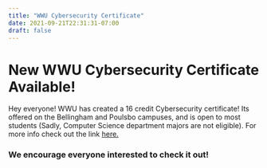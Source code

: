 ```yaml
---
title: "WWU Cybersecurity Certificate"
date: 2021-09-21T22:31:31-07:00
draft: false
---
```


# New WWU Cybersecurity Certificate Available!
Hey everyone! WWU has created a 16 credit Cybersecurity certificate! Its offered on the Bellingham and Poulsbo campuses, and is open to most students (Sadly, Computer Science department majors are not eligible). For more info check out the link [here.](https://cs.wwu.edu/cybersecurity/programs-cybercert)

### We encourage everyone interested to check it out! 